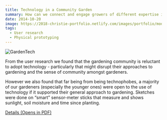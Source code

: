 ```yaml
---
title: Technology in a Community Garden
summary: How can we connect and engage growers of different expertise in a community garden?
date: 2014-10-20
image: https://2018-christie-portfolio.netlify.com/images/portfolio/modals/m-communitygarden.jpg
tags:
  - User research
  - Physical prototyping
---
```

![GardenTech](https://2018-christie-portfolio.netlify.com/images/portfolio/modals/m-communitygarden.jpg)

From the user research we found that the gardening community is reluctant to adopt technology - particularly that might disrupt their approaches to gardening and the sense of community amongst gardeners.

However we also found that far being from being technophobes, a majority of our gardeners (especially the younger ones) were open to the use of technology if it supported their general approach to gardening. Sketches were done on “smart” sensor-meter sticks that measure
and shows sunlight, soil moisture and time since planting. 

[Details (Opens in PDF)](https://2018-christie-portfolio.netlify.com/download/CommunityGarden.pdf)
